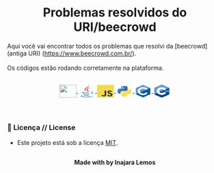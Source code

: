 <!--About session-->
<h1 align="center">Problemas resolvidos do URI/beecrowd</h1>

Aqui você vai encontrar todos os problemas que resolvi da [beecrowd] (antiga URI) (https://www.beecrowd.com.br/).<br><br>
Os códigos estão rodando corretamente na plataforma.
<br><br>
<!-- Ícones das linguagens -->
<p align="center">
  <!-- C# -->
  <a href="https://github.com/Inajara/URI-resolvidos/tree/master/C#">
    <img align="center" height="30" width="40" 
    src="https://img.shields.io/badge/C%23-239120?style=for-the-badge&logo=c-sharp&logoColor=white">
  </a>
  <!-- Java -->
  <a href="https://github.com/Inajara/URI-resolvidos/tree/master/Java">
    <img align="center" height="30" width="40" 
    src="https://raw.githubusercontent.com/devicons/devicon/master/icons/java/java-original.svg">
  </a>
  <!-- JavaScript -->
  <a href="https://github.com/Inajara/URI-resolvidos/tree/master/JavaScript">
    <img align="center" height="30" width="40"
    src="https://raw.githubusercontent.com/devicons/devicon/master/icons/javascript/javascript-original.svg">
  </a>
  <!-- Python -->
  <a href="https://github.com/Inajara/URI-resolvidos/tree/master/Python">
    <img align="center" height="30" width="40" 
    src="https://raw.githubusercontent.com/devicons/devicon/master/icons/python/python-original.svg">
  </a>
  <!-- C/C++ -->
  <a href="https://github.com/Inajara/URI-resolvidos/tree/master/C">
    <img align="center" height="30" width="40" 
    src="https://raw.githubusercontent.com/devicons/devicon/master/icons/c/c-original.svg">
  </a>
  <a href="https://github.com/Inajara/URI-resolvidos/tree/master/C++">
    <img align="center" height="30" width="40" 
    src="https://raw.githubusercontent.com/devicons/devicon/master/icons/cplusplus/cplusplus-original.svg">
  </a>
</p><br>

##
<!--License session-->
<h3>📝 Licença // License</h3>

- Este projeto está sob a licença [MIT](./LICENSE).

##
<!--Bottom session-->
<h4 align=center>Made with by Inajara Lemos</h4>
